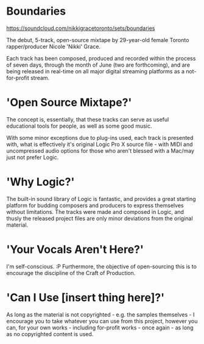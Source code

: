 # Boundaries #

https://soundcloud.com/nikkigracetoronto/sets/boundaries

The debut, 5-track, open-source mixtape by 29-year-old female Toronto rapper/producer Nicole 'Nikki' Grace.

Each track has been composed, produced and recorded within the process of seven days, through the month of June (two are forthcoming), and are being released in real-time on all major digital streaming platforms as a not-for-profit stream.

# 'Open Source Mixtape?' #

The concept is, essentially, that these tracks can serve as useful educational tools for people, as well as some good music.

With some minor exceptions due to plug-ins used, each track is presented with, what is effectively it's original Logic Pro X source file - with MIDI and uncompressed audio options for those who aren't blessed with a Mac/may just not prefer Logic.

# 'Why Logic?' #

The built-in sound library of Logic is fantastic, and provides a great starting platform for budding composers and producers to express themselves without limitations. The tracks were made and composed in Logic, and thusly the released project files are only minor deviations from the original material.

# 'Your Vocals Aren't Here?' #

I'm self-conscious. :P Furthermore, the objective of open-sourcing this is to encourage the discipline of the Craft of Production. 

# 'Can I Use [insert thing here]?' #

As long as the material is not copyrighted - e.g. the samples themselves - I encourage you to take whatever you can use from this project, however you can, for your own works - including for-profit works - once again - as long as no copyrighted content is used.
